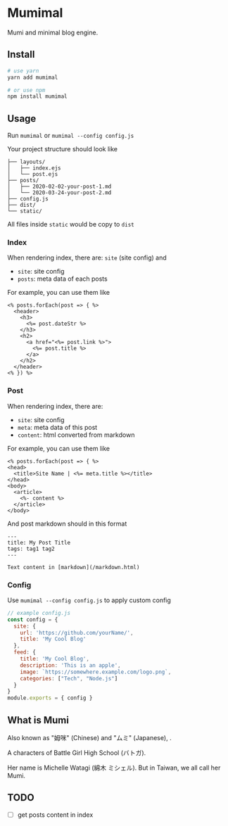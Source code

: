 # Mumimal

Mumi and minimal blog engine.

## Install
```sh
# use yarn
yarn add mumimal

# or use npm
npm install mumimal
```

## Usage
Run `mumimal` or `mumimal --config config.js`

Your project structure should look like
```
├── layouts/
│   ├── index.ejs
│   └── post.ejs
├── posts/
│   ├── 2020-02-02-your-post-1.md
│   └── 2020-03-24-your-post-2.md
├── config.js
├── dist/
└── static/
```
All files inside `static` would be copy to `dist`

### Index
When rendering index, there are: `site` (site config) and
- `site`: site config
- `posts`: meta data of each posts

For example, you can use them like
```ejs
<% posts.forEach(post => { %>
  <header>
    <h3>
      <%= post.dateStr %>
    </h3>
    <h2>
      <a href="<%= post.link %>">
        <%= post.title %>
      </a>
    </h2>
  </header>
<% }) %>
```

### Post
When rendering index, there are:
- `site`: site config
- `meta`: meta data of this post
- `content`: html converted from markdown

For example, you can use them like
```ejs
<% posts.forEach(post => { %>
<head>
  <title>Site Name | <%= meta.title %></title>
</head>
<body>
  <article>
    <%- content %>
  </article>
</body>
```

And post markdown should in this format
```
---
title: My Post Title
tags: tag1 tag2
---

Text content in [markdown](/markdown.html)
```

### Config
Use `mumimal --config config.js` to apply custom config

```js
// example config.js
const config = {
  site: {
    url: 'https://github.com/yourName/',
    title: 'My Cool Blog'
  },
  feed: {
    title: 'My Cool Blog',
    description: 'This is an apple',
    image: `https://somewhere.example.com/logo.png`,
    categories: ["Tech", "Node.js"]
  }
}
module.exports = { config }
```

## What is Mumi

Also known as "姆咪" (Chinese) and "ムミ" (Japanese), .

A characters of Battle Girl High School (バトガ).

Her name is Michelle Watagi (綿木 ミシェル).
But in Taiwan, we all call her Mumi.

## TODO
- [ ] get posts content in index
